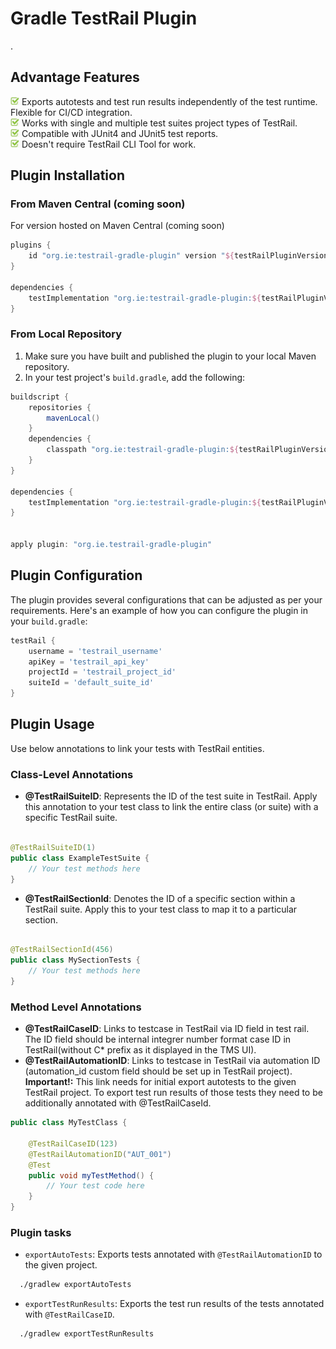 # Gradle TestRail Plugin

.

## Advantage Features

<img src="docs/img/checkbox.jpeg" width="14"> Exports autotests and test run results independently of the test runtime. Flexible for CI/CD integration.<br/>
<img src="docs/img/checkbox.jpeg" width="14"> Works with single and multiple test suites project types of TestRail.<br/>
<img src="docs/img/checkbox.jpeg" width="14"> Compatible with JUnit4 and JUnit5 test reports.</br> 
<img src="docs/img/checkbox.jpeg" width="14"> Doesn't require TestRail CLI Tool for work.</br>  

## Plugin Installation

### From Maven Central (coming soon)

For version hosted on Maven Central (coming soon)

```groovy
plugins {
    id "org.ie:testrail-gradle-plugin" version "${testRailPluginVersion}"
}

dependencies {
    testImplementation "org.ie:testrail-gradle-plugin:${testRailPluginVersion}"
}
```

### From Local Repository

1. Make sure you have built and published the plugin to your local Maven repository.
2. In your test project's `build.gradle`, add the following:

```groovy
buildscript {
    repositories {
        mavenLocal()
    }
    dependencies {
        classpath "org.ie:testrail-gradle-plugin:${testRailPluginVersion}"
    }
}

dependencies {
    testImplementation "org.ie:testrail-gradle-plugin:${testRailPluginVersion}"
}


apply plugin: "org.ie.testrail-gradle-plugin"
```

## Plugin Configuration

The plugin provides several configurations that can be adjusted as per your requirements. Here's an example of how you
can configure the plugin in your `build.gradle`:

```groovy
testRail {
    username = 'testrail_username'
    apiKey = 'testrail_api_key'
    projectId = 'testrail_project_id'
    suiteId = 'default_suite_id'
}
```

## Plugin Usage

Use below annotations to link your tests with TestRail entities.

### Class-Level Annotations

- **@TestRailSuiteID**: Represents the ID of the test suite in TestRail. Apply this annotation to your test class to
  link the entire class (or suite) with a specific TestRail suite.

```java

@TestRailSuiteID(1)
public class ExampleTestSuite {
    // Your test methods here
}
```  

- **@TestRailSectionId**: Denotes the ID of a specific section within a TestRail suite. Apply this to your test class to
  map it to a particular section.

```java

@TestRailSectionId(456)
public class MySectionTests {
    // Your test methods here
}
```

### Method Level Annotations

- **@TestRailCaseID**: Links to testcase in TestRail via ID field in test rail. The ID field should be internal integrer
  number format case ID
  in TestRail(without C* prefix as it displayed in the TMS UI).
- **@TestRailAutomationID**: Links to testcase in TestRail via automation ID (automation_id custom field should be set
  up in TestRail project).
  **Important!:** This link needs for initial export autotests to the given TestRail project.
  To export test run results of those tests they need to be additionally annotated with @TestRailCaseId.

```java
public class MyTestClass {

    @TestRailCaseID(123)
    @TestRailAutomationID("AUT_001")
    @Test
    public void myTestMethod() {
        // Your test code here
    }
}
```

### Plugin tasks

- `exportAutoTests`: Exports tests annotated with `@TestRailAutomationID` to the given project.

```bash
  ./gradlew exportAutoTests
```

- `exportTestRunResults`: Exports the test run results of the tests annotated with `@TestRailCaseID`.

```bash
  ./gradlew exportTestRunResults
```












